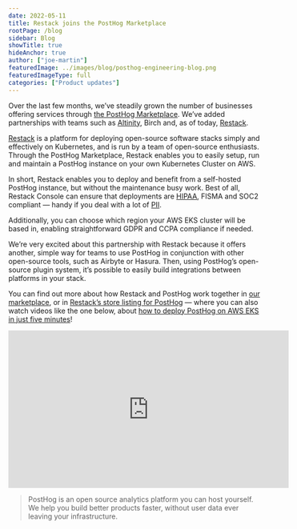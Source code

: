 ```yaml
---
date: 2022-05-11
title: Restack joins the PostHog Marketplace
rootPage: /blog
sidebar: Blog
showTitle: true
hideAnchor: true
author: ["joe-martin"]
featuredImage: ../images/blog/posthog-engineering-blog.png
featuredImageType: full
categories: ["Product updates"]
---
```


Over the last few months, we’ve steadily grown the number of businesses offering services through [the PostHog Marketplace](/marketplace). We’ve added partnerships with teams such as [Altinity](/blog/posthog-altinity-announce), Birch and, as of today, [Restack](/marketplace/restack). 

[Restack](https://www.restack.io/) is a platform for deploying open-source software stacks simply and effectively on Kubernetes, and is run by a team of open-source enthusiasts. Through the PostHog Marketplace, Restack enables you to easily setup, run and maintain a PostHog instance on your own Kubernetes Cluster on AWS. 

In short, Restack enables you to deploy and benefit from a self-hosted PostHog instance, but without the maintenance busy work. Best of all, Restack Console can ensure that deployments are [HIPAA](/docs/privacy/hipaa-compliance), FISMA and SOC2 compliant — handy if you deal with a lot of [PII](/blog/what-is-personal-data-pii).

Additionally, you can choose which region your AWS EKS cluster will be based in, enabling straightforward GDPR and CCPA compliance if needed. 

We’re very excited about this partnership with Restack because it offers another, simple way for teams to use PostHog in conjunction with other open-source tools, such as Airbyte or Hasura. Then, using PostHog’s open-source plugin system, it’s possible to easily build integrations between platforms in your stack. 

You can find out more about how Restack and PostHog work together in [our marketplace](/marketplace), or in [Restack’s store listing for PostHog](https://www.restack.io/store/posthog) — where you can also watch videos like the one below, about [how to deploy PostHog on AWS EKS in just five minutes](https://www.restack.io/docs/posthog-on-aws)!

<iframe width="560" height="315" src="https://www.youtube.com/embed/clVpovL0vxI" title="YouTube video player" frameborder="0" allow="accelerometer; autoplay; clipboard-write; encrypted-media; gyroscope; picture-in-picture" allowfullscreen></iframe>

> PostHog is an open source analytics platform you can host yourself. We help you build better products faster, without user data ever leaving your infrastructure.

<ArrayCTA />